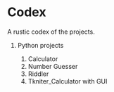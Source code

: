 # Codex
A rustic codex of the projects.
<ol>
<li>Python projects</li>
        <ol>
            <li>Calculator</li>
            <li>Number Guesser</li>
            <li>Riddler</li>
            <li>Tkniter_Calculator with GUI</li>
        </ol>
<!--<li>Web Development projects</li>
    <ol>
        <li>   </li>
        <li>   </li>
    </ol>
-->
</ol>
